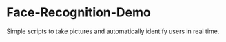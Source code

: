 # Face-Recognition-Demo
Simple scripts to take pictures and automatically identify users in real time.
